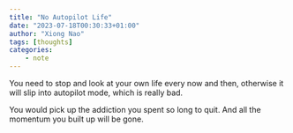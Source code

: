 ```yaml
---
title: "No Autopilot Life"
date: "2023-07-18T00:30:33+01:00"
author: "Xiong Nao"
tags: [thoughts]
categories:
    - note
---
```

You need to stop and look at your own life every now and then, otherwise it will slip into autopilot mode, which is really bad.

You would pick up the addiction you spent so long to quit. And all the momentum you built up will be gone. 